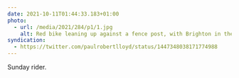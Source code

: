 ```yaml
---
date: 2021-10-11T01:44:33.183+01:00
photo:
  - url: /media/2021/284/p1/1.jpg
    alt: Red bike leaning up against a fence post, with Brighton in the distance.
syndication:
  - https://twitter.com/paulrobertlloyd/status/1447348038171774988
---
```


Sunday rider.
